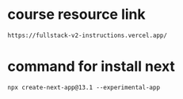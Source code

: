 # course  resource link
`https://fullstack-v2-instructions.vercel.app/`


# command for install next
`npx create-next-app@13.1 --experimental-app`



